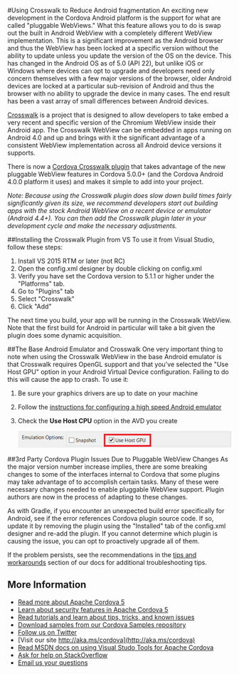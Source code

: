 #Using Crosswalk to Reduce Android fragmentation
An exciting new development in the Cordova Android platform is the support for what are called "pluggable WebViews." What this feature allows you to do is swap out the built in Android WebView with a completely different WebView implementation. This is a significant improvement as the Android browser and thus the WebView has been locked at a specific version without the ability to update unless you update the version of the OS on the device. This has changed in the Android OS as of 5.0 (API 22), but unlike iOS or Windows where devices can opt to upgrade and developers need only concern themselves with a few major versions of the browser, older Android devices are locked at a particular sub-revision of Android and thus the browser with no ability to upgrade the device in many cases. The end result has been a vast array of small differences between Android devices.

[Crosswalk](https://crosswalk-project.org/) is a project that is designed to allow developers to take embed a very recent and specific version of the Chromium WebView inside their Android app. The Crosswalk WebView can be embedded in apps running on Android 4.0 and up and brings with it the significant advantage of a consistent WebView implementation across all Android device versions it supports.

There is now a [Cordova Crosswalk plugin](https://www.npmjs.com/package/cordova-plugin-crosswalk-webview/) that takes advantage of the new pluggable WebView features in Cordova 5.0.0+ (and the Cordova Android 4.0.0 platform it uses) and makes it simple to add into your project.

*Note: Because using the Crosswalk plugin does slow down build times fairly significantly given its size, we recommend developers start out building apps with the stock Android WebView on a recent device or emulator (Android 4.4+). You can then add the Crosswalk plugin later in your development cycle and make the necessary adjustments.*

##Installing the Crosswalk Plugin from VS
To use it from Visual Studio, follow these steps:

1. Install VS 2015 RTM or later (not RC)
2. Open the config.xml designer by double clicking on config.xml
3. Verify you have set the Cordova version to 5.1.1 or higher under the "Platforms" tab.
4. Go to "Plugins" tab
5. Select "Crosswalk"
6. Click "Add"

The next time you build, your app will be running in the Crosswalk WebView. Note that the first build for Android in particular will take a bit given the plugin does some dynamic acquisition.

##The Base Android Emulator and Crosswalk
One very important thing to note when using the Crosswalk WebView in the base Android emulator is that Crosswalk requires OpenGL support and that you've selected the "Use Host GPU" option in your Android Virtual Device configuration. Failing to do this will cause the app to crash. To use it:

1. Be sure your graphics drivers are up to date on your machine

2. Follow the [instructions for configuring a high speed Android emulator](https://msdn.microsoft.com/en-us/library/dn757059.aspx)

3. Check the **Use Host CPU** option in the AVD you create

	![Use Host GPU](<media/cordova-5-1.png>)

##3rd Party Cordova Plugin Issues Due to Pluggable WebView Changes
As the major version number increase implies, there are some breaking changes to some of the interfaces internal to Cordova that some plugins may take advantage of to accomplish certain tasks. Many of these were necessary changes needed to enable pluggable WebView support. Plugin authors are now in the process of adapting to these changes.

As with Gradle, if you encounter an unexpected build error specifically for Android, see if the error references Cordova plugin source code. If so, update it by removing the plugin using the "Installed" tab of the config.xml designer and re-add the plugin. If you cannot determine which plugin is causing the issue, you can opt to proactively upgrade all of them.

If the problem persists, see the recommendations in the [tips and workarounds](../tips-and-workarounds/general/README.md#plugin-troubleshoot) section of our docs for additional troubleshooting tips.

## More Information
* [Read more about Apache Cordova 5](./README.md)
* [Learn about security features in Apache Cordova 5](./cordova-5-security.md)
* [Read tutorials and learn about tips, tricks, and known issues](../Readme.md)
* [Download samples from our Cordova Samples repository](http://github.com/Microsoft/cordova-samples)
* [Follow us on Twitter](https://twitter.com/VSCordovaTools)
* [Visit our site http://aka.ms/cordova](http://aka.ms/cordova)
* [Read MSDN docs on using Visual Studo Tools for Apache Cordova](http://go.microsoft.com/fwlink/?LinkID=533794)
* [Ask for help on StackOverflow](http://stackoverflow.com/questions/tagged/visual-studio-cordova)
* [Email us your questions](mailto:/vscordovatools@microsoft.com)